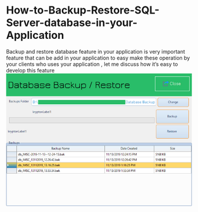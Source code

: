 # How-to-Backup-Restore-SQL-Server-database-in-your-Application
Backup and restore database feature in your application is very important feature that can be add in your application to easy make these operation by your clients who uses your application , let me discuss how it’s easy to develop this feature
![alt text](https://github.com/esaaco/How-to-Backup-Restore-SQL-Server-database-in-your-Application/blob/master/db_backup_restore.jpg)
